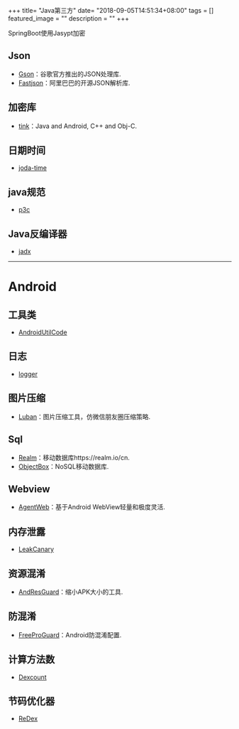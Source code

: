 +++
title= "Java第三方"
date= "2018-09-05T14:51:34+08:00"
tags = []
featured_image = ""
description = ""
+++


SpringBoot使用Jasypt加密

## Json

- [Gson](https://github.com/google/gson)：谷歌官方推出的JSON处理库.
- [Fastjson](https://github.com/Alibaba/fastjson)：阿里巴巴的开源JSON解析库.


## 加密库

- [tink](https://github.com/google/tink)：Java and Android, C++ and Obj-C. 


## 日期时间

- [joda-time](https://github.com/JodaOrg/joda-time)


## java规范

- [p3c](https://github.com/alibaba/p3c)


## Java反编译器

- [jadx](https://github.com/skylot/jadx)

******

# Android

## 工具类

- [AndroidUtilCode](https://github.com/Blankj/AndroidUtilCode)


## 日志

- [logger](https://github.com/orhanobut/logger)


## 图片压缩

- [Luban](https://github.com/Curzibn/Luban)：图片压缩工具，仿微信朋友圈压缩策略.
  

## Sql

- [Realm](https://github.com/realm)：移动数据库https://realm.io/cn.
- [ObjectBox](https://github.com/objectbox/objectbox-java)：NoSQL移动数据库.


## Webview

- [AgentWeb](https://github.com/Justson/AgentWeb)：基于Android WebView轻量和极度灵活.


## 内存泄露

- [LeakCanary](https://github.com/square/leakcanary)


## 资源混淆

- [AndResGuard](https://github.com/shwenzhang/AndResGuard)：缩小APK大小的工具.


## 防混淆

- [FreeProGuard](https://github.com/Blankj/FreeProGuard)：Android防混淆配置.


## 计算方法数

- [Dexcount](https://github.com/KeepSafe/dexcount-gradle-plugin)


## 节码优化器

- [ReDex](https://github.com/facebook/redex)
